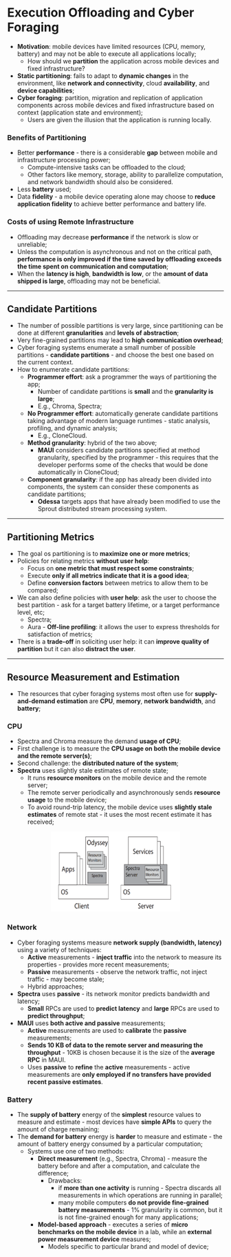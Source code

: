 # Execution Offloading and Cyber Foraging

- **Motivation**: mobile devices have limited resources (CPU, memory, battery) and may not be able to execute all applications locally;
  - How should we **partition** the application across mobile devices and fixed infrastructure?
- **Static partitioning**: fails to adapt to **dynamic changes** in the environment, like **network and connectivity**, cloud **availability**, and **device capabilities**;
- **Cyber foraging**: partition, migration and replication of application components across mobile devices and fixed infrastructure based on context (application state and environment);
  - Users are given the illusion that the application is running locally.

### Benefits of Partitioning

- Better **performance** - there is a considerable **gap** between mobile and infrastructure processing power;
  - Compute-intensive tasks can be offloaded to the cloud;
  - Other factors like memory, storage, ability to parallelize computation, and network bandwidth should also be considered.
- Less **battery** used;
- Data **fidelity** - a mobile device operating alone may choose to **reduce application fidelity** to achieve better performance and battery life.

### Costs of using Remote Infrastructure

- Offloading may decrease **performance** if the network is slow or unreliable;
- Unless the computation is asynchronous and not on the critical path, **performance is only improved if the time saved by offloading exceeds the time spent on communication and computation**;
- When the **latency is high**, **bandwidth is low**, or the **amount of data shipped is large**, offloading may not be beneficial.

---

## Candidate Partitions

- The number of possible partitions is very large, since partitioning can be done at different **granularities** and **levels of abstraction**;
- Very fine-grained partitions may lead to **high communication overhead**;
- Cyber foraging systems enumerate a small number of possible partitions - **candidate partitions** - and choose the best one based on the current context.
- How to enumerate candidate partitions:
  - **Programmer effort**: ask a programmer the ways of partitioning the app;
    - Number of candidate partitions is **small** and the **granularity is large**;
    - E.g., Chroma, Spectra;
  - **No Programmer effort**: automatically generate candidate partitions taking advantage of modern language runtimes - static analysis, profiling, and dynamic analysis;
    - E.g., CloneCloud.
  - **Method granularity**: hybrid of the two above;
    - **MAUI** considers candidate partitions specified at method granularity, specified by the programmer - this requires that the developer performs some of the checks that would be done automatically in CloneCloud;
  - **Component granularity**: if the app has already been divided into components, the system can consider these components as candidate partitions;
    - **Odessa** targets apps that have already been modified to use the Sprout distributed stream processing system.

---

## Partitioning Metrics

- The goal os partitioning is to **maximize one or more metrics**;
- Policies for relating metrics **without user help**:
  - Focus on **one metric that must respect some constraints**;
  - Execute **only if all metrics indicate that it is a good idea**;
  - Define **conversion factors** between metrics to allow them to be compared;
- We can also define policies with **user help**: ask the user to choose the best partition - ask for a target battery lifetime, or a target performance level, etc;
  - Spectra;
  - Aura - **Off-line profiling**: it allows the user to express thresholds for satisfaction of metrics;
- There is a **trade-off** in soliciting user help: it can **improve quality of partition** but it can also **distract the user**.

---

## Resource Measurement and Estimation

- The resources that cyber foraging systems most often use for **supply-and-demand estimation** are **CPU**, **memory**, **network bandwidth**, and **battery**;

### CPU

- Spectra and Chroma measure the demand **usage of CPU**;
- First challenge is to measure the **CPU usage on both the mobile device and the remote server(s)**;
- Second challenge: the **distributed nature of the system**;
- **Spectra** uses slightly stale estimates of remote state;
  - It runs **resource monitors** on the mobile device and the remote server;
  - The remote server periodically and asynchronously sends **resource usage** to the mobile device;
  - To avoid round-trip latency, the mobile device uses **slightly stale estimates** of remote stat - it uses the most recent estimate it has received;

<p align="center">
  <img src="imgs/spectra.png" alt="Spectra" width="300"/>
</p>

### Network

- Cyber foraging systems measure **network supply (bandwidth, latency)** using a variety of techniques:
  - **Active** measurements - **inject traffic** into the network to measure its properties - provides more recent measurements;
  - **Passive** measurements - observe the network traffic, not inject traffic - may become stale;
  - Hybrid approaches;
- **Spectra** uses **passive** - its network monitor predicts bandwidth and latency;
  - **Small** RPCs are used to **predict latency** and **large** RPCs are used to **predict throughput**;
- **MAUI** uses **both active and passive** measurements;
  - **Active** measurements are used to **calibrate** the **passive** measurements;
  - **Sends 10 KB of data to the remote server and measuring the throughput** - 10KB is chosen because it is the size of the **average RPC** in MAUI.
  - Uses **passive** to **refine** the **active** measurements - active measurements are **only employed if no transfers have provided recent passive estimates**.

### Battery

- The **supply of battery** energy of the **simplest** resource values to measure and estimate - most devices have **simple APIs** to query the amount of charge remaining;
- The **demand for battery** energy is **harder** to measure and estimate - the amount of battery energy consumed by a particular computation;
  - Systems use one of two methods:
    - **Direct measurement** (e.g., Spectra, Chroma) - measure the battery before and after a computation, and calculate the difference;
      - Drawbacks:
        - if **more than one activity** is running - Spectra discards all measurements in which operations are running in parallel;
        - many mobile computers **do not provide fine-grained battery measurements** - 1% granularity is common, but it is not fine-grained enough for many applications;
    - **Model-based approach** - executes a series of **micro benchmarks on the mobile device** in a lab, while an **external power measurement device** measures;
      - Models specific to particular brand and model of device;
